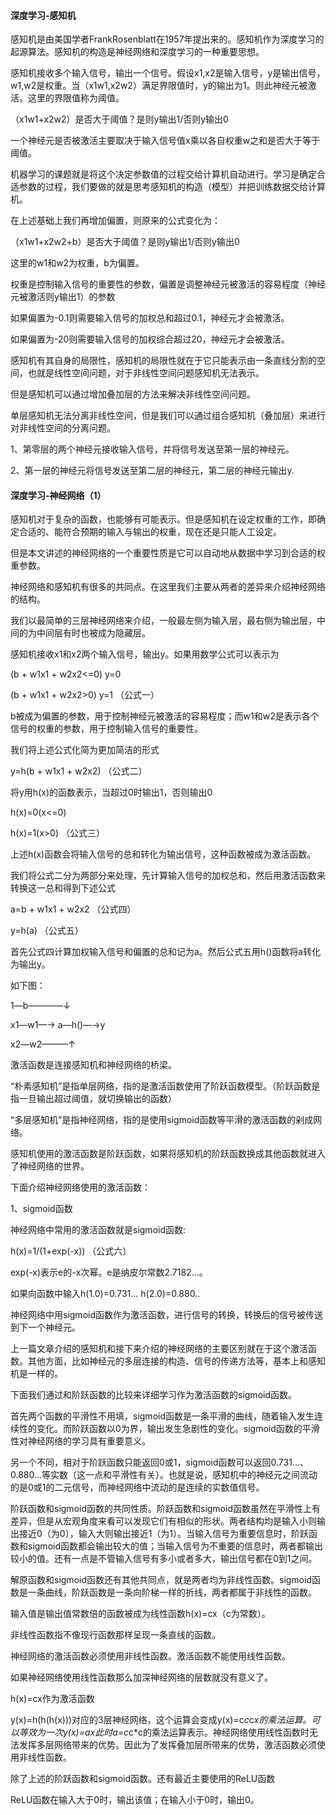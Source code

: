 #### 深度学习-感知机

感知机是由美国学者FrankRosenblatt在1957年提出来的。感知机作为深度学习的起源算法。感知机的构造是神经网络和深度学习的一种重要思想。

感知机接收多个输入信号，输出一个信号。假设x1,x2是输入信号，y是输出信号，w1,w2是权重。当（x1w1,x2w2）满足界限值时，y的输出为1。则此神经元被激活。这里的界限值称为阈值。

（x1w1+x2w2）是否大于阈值？是则y输出1/否则y输出0

一个神经元是否被激活主要取决于输入信号值x乘以各自权重w之和是否大于等于阈值。

机器学习的课题就是将这个决定参数值的过程交给计算机自动进行。学习是确定合适参数的过程，我们要做的就是思考感知机的构造（模型）并把训练数据交给计算机。

在上述基础上我们再增加偏置，则原来的公式变化为：

（x1w1+x2w2+b）是否大于阈值？是则y输出1/否则y输出0

这里的w1和w2为权重，b为偏置。

权重是控制输入信号的重要性的参数，偏置是调整神经元被激活的容易程度（神经元被激活则y输出1）的参数

如果偏置为-0.1则需要输入信号的加权总和超过0.1，神经元才会被激活。

如果偏置为-20则需要输入信号的加权综合超过20，神经元才会被激活。

感知机有其自身的局限性，感知机的局限性就在于它只能表示由一条直线分割的空间，也就是线性空间问题，对于非线性空间问题感知机无法表示。

但是感知机可以通过增加叠加层的方法来解决非线性空间问题。

单层感知机无法分离非线性空间，但是我们可以通过组合感知机（叠加层）来进行对非线性空间的分离问题。

1、第零层的两个神经元接收输入信号，并将信号发送至第一层的神经元。

2、第一层的神经元将信号发送至第二层的神经元，第二层的神经元输出y.

#### 深度学习-神经网络（1）

感知机对于复杂的函数，也能够有可能表示。但是感知机在设定权重的工作，即确定合适的、能符合预期的输入与输出的权重，现在还是只能人工设定。

但是本文讲述的神经网络的一个重要性质是它可以自动地从数据中学习到合适的权重参数。

神经网络和感知机有很多的共同点。在这里我们主要从两者的差异来介绍神经网络的结构。

我们以最简单的三层神经网络来介绍，一般最左侧为输入层，最右侧为输出层，中间的为中间层有时也被成为隐藏层。

感知机接收x1和x2两个输入信号，输出y。如果用数学公式可以表示为

(b + w1x1 + w2x2<=0)   y=0

(b + w1x1 + w2x2>0)     y=1    （公式一）

b被成为偏置的参数，用于控制神经元被激活的容易程度；而w1和w2是表示各个信号的权重的参数，用于控制输入信号的重要性。

我们将上述公式化简为更加简洁的形式

y=h(b + w1x1 + w2x2)   （公式二）

将y用h(x)的函数表示，当超过0时输出1，否则输出0

h(x)=0(x<=0)

h(x)=1(x>0)      （公式三）

上述h(x)函数会将输入信号的总和转化为输出信号，这种函数被成为激活函数。

我们将公式二分为两部分来处理，先计算输入信号的加权总和，然后用激活函数来转换这一总和得到下述公式

a=b + w1x1 + w2x2    （公式四）

y=h(a)                    （公式五）

首先公式四计算加权输入信号和偏置的总和记为a。然后公式五用h()函数将a转化为输出y。

如下图：

1—b————↓

x1—w1—→   a—h()—→y

x2—w2———↑

激活函数是连接感知机和神经网络的桥梁。

“朴素感知机”是指单层网络，指的是激活函数使用了阶跃函数模型。（阶跃函数是指一旦输出超过阈值，就切换输出的函数）

“多层感知机”是指神经网络，指的是使用sigmoid函数等平滑的激活函数的剁成网络。

感知机使用的激活函数是阶跃函数，如果将感知机的阶跃函数换成其他函数就进入了神经网络的世界。

下面介绍神经网络使用的激活函数：

1、sigmoid函数

神经网络中常用的激活函数就是sigmoid函数:

h(x)=1/(1+exp(-x)) （公式六）

exp(-x)表示e的-x次幂。e是纳皮尔常数2.7182...。

如果向函数中输入h(1.0)=0.731...  h(2.0)=0.880..

神经网络中用sigmoid函数作为激活函数，进行信号的转换，转换后的信号被传送到下一个神经元。

上一篇文章介绍的感知机和接下来介绍的神经网络的主要区别就在于这个激活函数。其他方面，比如神经元的多层连接的构造、信号的传递方法等，基本上和感知机是一样的。

下面我们通过和阶跃函数的比较来详细学习作为激活函数的sigmoid函数。

首先两个函数的平滑性不用填，sigmoid函数是一条平滑的曲线，随着输入发生连续性的变化。而阶跃函数以0为界，输出发生急剧性的变化。sigmoid函数的平滑性对神经网络的学习具有重要意义。

另一个不同，相对于阶跃函数只能返回0或1，sigmoid函数可以返回0.731...、0.880...等实数（这一点和平滑性有关）。也就是说，感知机中的神经元之间流动的是0或1的二元信号，而神经网络中流动的是连续的实数值信号。

阶跃函数和sigmoid函数的共同性质。阶跃函数和sigmoid函数虽然在平滑性上有差异，但是从宏观角度来看可以发现它们有相似的形状。两者结构均是输入小则输出接近0（为0），输入大则输出接近1（为1）。当输入信号为重要信息时，阶跃函数和sigmoid函数都会输出较大的值；当输入信号为不重要的信息时，两者都输出较小的值。还有一点是不管输入信号有多小或者多大，输出信号都在0到1之间。

解原函数和sigmoid函数还有其他共同点，就是两者均为非线性函数。sigmoid函数是一条曲线，阶跃函数是一条向阶梯一样的折线，两者都属于非线性的函数。

输入值是输出值常数倍的函数被成为线性函数h(x)=cx（c为常数）。

非线性函数指不像现行函数那样呈现一条直线的函数。

神经网络的激活函数必须使用非线性函数。激活函数不能使用线性函数。

如果神经网络使用线性函数那么加深神经网络的层数就没有意义了。

h(x)=cx作为激活函数

y(x)=h(h(h(x)))对应的3层神经网络，这个运算会变成y(x)=c*c*c*x的乘法运算。可以等效为一次y(x)=ax此时a=c*c*c的乘法运算表示。神经网络使用线性函数时无法发挥多层网络带来的优势。因此为了发挥叠加层所带来的优势，激活函数必须使用非线性函数。

除了上述的阶跃函数和sigmoid函数。还有最近主要使用的ReLU函数

ReLU函数在输入大于0时，输出该值；在输入小于0时，输出0。

